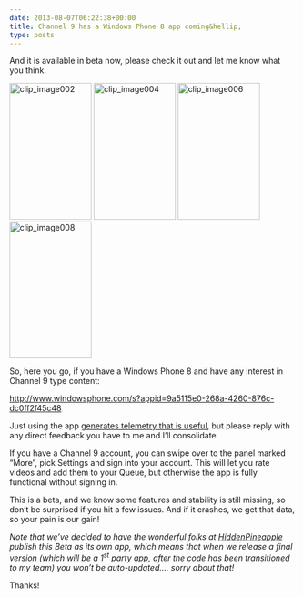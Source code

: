 ```yaml
---
date: 2013-08-07T06:22:38+00:00
title: Channel 9 has a Windows Phone 8 app coming&hellip;
type: posts
---
```

And it is available in beta now, please check it out and let me know what you think.

 

 <img style="display: inline;" title="clip_image002" alt="clip_image002" src="http://www.duncanmackenzie.net/wp-content/uploads/2013/08/clip_image002_thumb.gif" width="144" height="240" /> <img style="display: inline;" title="clip_image004" alt="clip_image004" src="http://www.duncanmackenzie.net/wp-content/uploads/2013/08/clip_image004_thumb.gif" width="144" height="240" /> <img style="display: inline;" title="clip_image006" alt="clip_image006" src="http://www.duncanmackenzie.net/wp-content/uploads/2013/08/clip_image006_thumb.gif" width="144" height="240" /><img style="display: inline;" title="clip_image008" alt="clip_image008" src="http://www.duncanmackenzie.net/wp-content/uploads/2013/08/clip_image008_thumb.gif" width="144" height="240" />

So, here you go, if you have a Windows Phone 8 and have any interest in Channel 9 type content:

<http://www.windowsphone.com/s?appid=9a5115e0-268a-4260-876c-dc0ff2f45c48>

Just using the app [generates telemetry that is useful](http://markedup.com), but please reply with any direct feedback you have to me and I’ll consolidate.

If you have a Channel 9 account, you can swipe over to the panel marked “More”, pick Settings and sign into your account. This will let you rate videos and add them to your Queue, but otherwise the app is fully functional without signing in.

This is a beta, and we know some features and stability is still missing, so don’t be surprised if you hit a few issues. And if it crashes, we get that data, so your pain is our gain!

 

_Note that we’ve decided to have the wonderful folks at [HiddenPineapple](http://hiddenpineapple.com/) publish this Beta as its own app, which means that when we release a final version (which will be a 1<sup>st</sup> party app, after the code has been transitioned to my team) you won’t be auto-updated…. sorry about that!_ 

 

Thanks!
